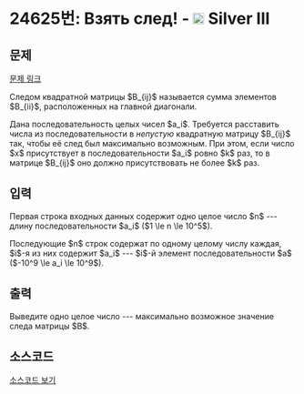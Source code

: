 # 24625번: Взять след! - <img src="https://static.solved.ac/tier_small/8.svg" style="height:20px" /> Silver III

<!-- performance -->

<!-- 문제 제출 후 깃허브에 푸시를 했을 때 제출한 코드의 성능이 입력될 공간입니다.-->

<!-- end -->

## 문제

[문제 링크](https://boj.kr/24625)


<p>Следом квадратной матрицы $B_{ij}$ называется сумма элементов $B_{ii}$, расположенных на главной диагонали.</p>

<p>Дана последовательность целых чисел $a_i$. Требуется расставить числа из последовательности в <em>непустую</em> квадратную матрицу $B_{ij}$ так, чтобы её след был максимально возможным. При этом, если число $x$ присутствует в последовательности $a_i$ ровно $k$ раз, то в матрице $B_{ij}$ оно должно присутствовать не более $k$ раз.</p>



## 입력


<p>Первая строка входных данных содержит одно целое число $n$ --- длину последовательности $a_i$ ($1 \le n \le 10^5$).</p>

<p>Последующие $n$ строк содержат по одному целому числу каждая, $i$-я из них содержит $a_i$ --- $i$-й элемент последовательности $a$ ($-10^9 \le a_i \le 10^9$).</p>



## 출력


<p>Выведите одно целое число --- максимально возможное значение следа матрицы $B$.</p>



## 소스코드

[소스코드 보기](Взять%20след!.cpp)